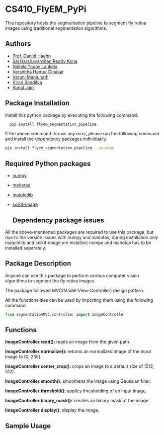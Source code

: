 # CS410_FlyEM_PyPi
This repository hosts the segmentation pipeline to segment fly retina images using traditional segmentation algorithms.


## Authors

* [Prof. Daniel Haehn](https://github.com/haehn)
* [Sai Harshavardhan Reddy Kona](https://github.com/kshvr16)
* [Nikhila Yadav Lankela](https://github.com/Nikhila1003)
* [Varshitha Hantur Dinakar](https://github.com/varshi-123)
* [Varuni Manjunath](https://github.com/Varunii)
* [Kiran Sandilya](https://github.com/Kiransandilya)
* [Kunal Jain](https://github.com/jainkhere)


## Package Installation

Install this python package by executing the following command.
```bash
  pip install flyem_segmentation_pipeline
```
If the above command throws any error, please run the following command and install the dependency packages individually.
```bash
pip install flyem_segmentation_pipeling --no-deps
```


## Required Python packages

* [numpy](https://pypi.org/project/numpy/)
* [mahotas](https://pypi.org/project/mahotas/)
* [matplotlib](https://pypi.org/project/matplotlib/)
* [scikit-image](https://pypi.org/project/scikit-image/)

    ## Dependency package issues
All the above-mentioned packages are required to use this package, but due to the version issues with numpy and mahotas, during installation only matplotlib and scikit-image are installed; numpy and mahotas has to be installed separately.


## Package Description
Anyone can use this package to perform various computer vision algorithms to segment the fly retina images.

The package followed MVC(Model-View-Controller) design pattern.

All the functionalities can be used by importing them using the following command.
```python
from segmentationMVC.controller import ImageController
```

## Functions

**ImageController.read():** reads an image from the given path.

**ImageController.normalize():** returns an normalized image of the input image to [0, 255].

**ImageController.center_crop():** crops an image to a default size of (512, 512).

**ImageController.smooth():** smoothens the image using Gaussian filter.

**ImageController.threshold():** applies thresholding of an input image.

**ImageController.binary_mask():** creates an binary mask of the image.

**ImageController.display():** display the image.

## Sample Usage
